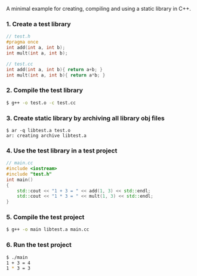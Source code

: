 A minimal example for creating, compiling and using a static library in C++.

### 1. Create a test library

```c++
// test.h
#pragma once 
int add(int a, int b);
int mult(int a, int b);
```

```c++
// test.cc
int add(int a, int b){ return a+b; }
int mult(int a, int b){ return a*b; }
```

### 2. Compile the test library

```bash 
$ g++ -o test.o -c test.cc
```

### 3. Create static library by archiving all library obj files

```
$ ar -q libtest.a test.o
ar: creating archive libtest.a
```

### 4. Use the test library in a test project

```c++
// main.cc
#include <iostream>
#include "test.h"
int main()
{
    std::cout << "1 + 3 = " << add(1, 3) << std::endl;
    std::cout << "1 * 3 = " << mult(1, 3) << std::endl;
}
```

### 5. Compile the test project

```bash
$ g++ -o main libtest.a main.cc 
```

### 6. Run the test project

```bash
$ ./main
1 + 3 = 4
1 * 3 = 3
```